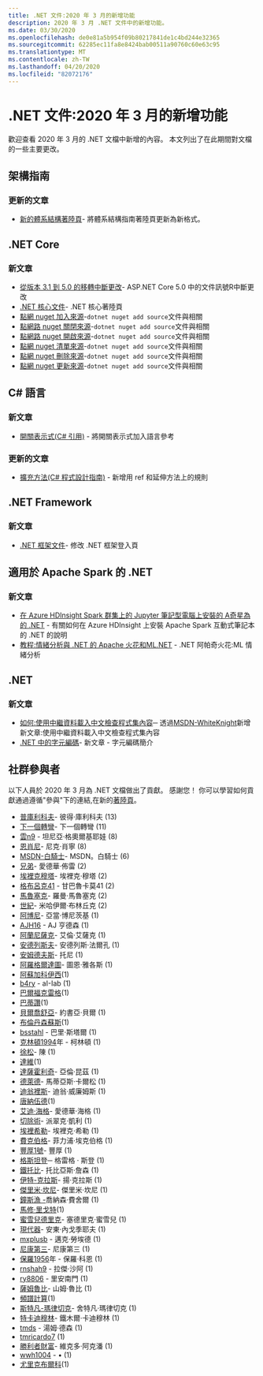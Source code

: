 ```yaml
---
title: .NET 文件:2020 年 3 月的新增功能
description: 2020 年 3 月 .NET 文件中的新增功能。
ms.date: 03/30/2020
ms.openlocfilehash: de0e81a5b954f09b80217841de1c4bd244e32365
ms.sourcegitcommit: 62285ec11fa8e8424bab00511a90760c60e63c95
ms.translationtype: MT
ms.contentlocale: zh-TW
ms.lasthandoff: 04/20/2020
ms.locfileid: "82072176"
---
```

# <a name="net-docs-whats-new-for-march-2020"></a>.NET 文件:2020 年 3 月的新增功能

歡迎查看 2020 年 3 月的 .NET 文檔中新增的內容。 本文列出了在此期間對文檔的一些主要更改。

## <a name="architecture-guides"></a>架構指南

### <a name="updated-articles"></a>更新的文章

- [新的體系結構著陸頁](../architecture/index.yml)- 將體系結構指南著陸頁更新為新格式。

## <a name="net-core"></a>.NET Core

### <a name="new-articles"></a>新文章

- [從版本 3.1 到 5.0 的移轉中斷更改](../core/compatibility/3.1-5.0.md)- ASP.NET Core 5.0 中的文件訊號R中斷更改
- [.NET 核心文件](../core/index.yml)- .NET 核心著陸頁
- [點網 nuget 加入來源](../core/tools/dotnet-nuget-add-source.md)-`dotnet nuget add source`文件與相關
- [點網路 nuget 關閉來源](../core/tools/dotnet-nuget-disable-source.md)-`dotnet nuget add source`文件與相關
- [點網路 nuget 開啟來源](../core/tools/dotnet-nuget-enable-source.md)-`dotnet nuget add source`文件與相關
- [點網 nuget 清單來源](../core/tools/dotnet-nuget-list-source.md)-`dotnet nuget add source`文件與相關
- [點網 nuget 刪除來源](../core/tools/dotnet-nuget-remove-source.md)-`dotnet nuget add source`文件與相關
- [點網 nuget 更新來源](../core/tools/dotnet-nuget-update-source.md)-`dotnet nuget add source`文件與相關

## <a name="c-language"></a>C# 語言

### <a name="new-articles"></a>新文章

- [開關表示式(C# 引用)](../csharp/language-reference/operators/switch-expression.md) - 將開關表示式加入語言參考

### <a name="updated-articles"></a>更新的文章

- [擴充方法(C# 程式設計指南)](../csharp/programming-guide/classes-and-structs/extension-methods.md) - 新增用 ref 和延伸方法上的規則

## <a name="net-framework"></a>.NET Framework

### <a name="new-articles"></a>新文章

- [.NET 框架文件](../framework/index.yml)- 修改 .NET 框架登入頁

## <a name="net-for-apache-spark"></a>適用於 Apache Spark 的 .NET

### <a name="new-articles"></a>新文章

- [在 Azure HDInsight Spark 群集上的 Jupyter 筆記型電腦上安裝的 A奇星為的 .NET](../spark/how-to-guides/hdinsight-notebook-installation.md) - 有關如何在 Azure HDInsight 上安裝 Apache Spark 互動式筆記本的 .NET 的說明
- [教程:情緒分析與 .NET 的 Apache 火花和ML.NET](../spark/tutorials/ml-sentiment-analysis.md) - .NET 阿帕奇火花:ML 情緒分析

## <a name="net"></a>.NET

### <a name="new-articles"></a>新文章

- [如何:使用中繼資料載入中文檢查程式集內容](../standard/assembly/inspect-contents-using-metadataloadcontext.md)─ 透過[MSDN-WhiteKnight](https://github.com/MSDN-WhiteKnight)新增新文章:使用中繼資料載入中文檢查程式集內容
- [.NET 中的字元編碼](../standard/base-types/character-encoding-introduction.md)- 新文章 - 字元編碼簡介

## <a name="community-contributors"></a>社群參與者

以下人員於 2020 年 3 月為 .NET 文檔做出了貢獻。 感謝您！ 你可以學習如何貢獻通過遵循"參與"下的連結,在新的[著陸頁](index.yml)。

- [普庫利科夫](https://github.com/pkulikov)- 彼得·庫利科夫 (13)
- [下一個轉彎](https://github.com/NextTurn)- 下一個轉彎 (11)
- [雲n9](https://github.com/cloudn9) - 坦尼亞·格奧爾基耶娃 (8)
- [恩肖尼](https://github.com/nschonni)- 尼克·肖寧 (8)
- [MSDN-白騎士](https://github.com/MSDN-WhiteKnight)- MSDN。白騎士 (6)
- [兄弟](https://github.com/breyed)- 愛德華·佈雷 (2)
- [埃裡克穆塔](https://github.com/ericmutta)- 埃裡克·穆塔 (2)
- [格布呂克41](https://github.com/Gnbrkm41) - 甘巴魯卡莫41 (2)
- [馬魯塞克](https://github.com/Marusyk)- 羅曼·馬魯塞克 (2)
- [世紀](https://github.com/Thecentury)- 米哈伊爾·布林丘克 (2)
- [阿博尼](https://github.com/abonie)- 亞當·博尼茨基 (1)
- [AJH16](https://github.com/AJH16) - AJ 亨德森 (1)
- [阿蘭尼薩克](https://github.com/alanisaac)- 艾倫·艾薩克 (1)
- [安德列斯夫](https://github.com/andresff)- 安德列斯·法爾孔 (1)
- [安姆德夫斯](https://github.com/antmdvs)- 托尼 (1)
- [阿羅格爾達圖](https://github.com/AroglDarthu)- 圖恩·雅各斯 (1)
- [阿蘇加科伊西](https://github.com/Asugakoisi)(1)
- [b4ry](https://github.com/b4ry) - aI-Iab (1)
- [巴爾福克雷格](https://github.com/balfourcraig)(1)
- [巴蒂讚](https://github.com/Bartizan)(1)
- [貝爾喬舒亞](https://github.com/belljoshua)- 約書亞·貝爾 (1)
- [布倫丹森蘇斯](https://github.com/brendansensus)(1)
- [bsstahl](https://github.com/bsstahl) - 巴里·斯塔爾 (1)
- [克林頓1994](https://github.com/clinton1994)年 - 柯林頓 (1)
- [徐松](https://github.com/CXuesong)- 陳 (1)
- [達維](https://github.com/Da-vy)(1)
- [達薩霍利奇](https://github.com/DAXaholic)- 亞倫·昆茲 (1)
- [德萊德](https://github.com/devlead)- 馬蒂亞斯·卡爾松 (1)
- [迪翁裡斯](https://github.com/dionrhys)- 迪翁·威廉姆斯 (1)
- [唐納伍德](https://github.com/DonaldRWood)(1)
- [艾迪·海格](https://github.com/EddyHaigh)- 愛德華·海格 (1)
- [切除術](https://github.com/Entomy)- 派翠克·凱利 (1)
- [埃裡希勒](https://github.com/erichiller)- 埃裡克·希勒 (1)
- [費克伯格](https://github.com/fekberg)- 菲力浦·埃克伯格 (1)
- [豐厚1號](https://github.com/fenghou1st)- 豐厚 (1)
- [格斯坦登](https://github.com/grstearns)─ 格雷格 · 斯登 (1)
- [鐵托比](https://github.com/irontoby)- 托比亞斯·詹森 (1)
- [伊特-克拉斯](https://github.com/ite-klass)- 揚·克拉斯 (1)
- [傑里米·坎尼](https://github.com/JeremyCaney)- 傑里米·坎尼 (1)
- [鐘斯漁 -](https://github.com/jonzfisher)喬納森·費舍爾 (1)
- [馬修·里戈特](https://github.com/MatthewRiggott)(1)
- [蜜雪兒德里克](https://github.com/michelcedric)- 塞德里克·蜜雪兒 (1)
- [現代器](https://github.com/modemaizer)- 安東·內戈季耶夫 (1)
- [mxplusb](https://github.com/mxplusb) - 邁克·勞埃德 (1)
- [尼康第三](https://github.com/nikonthethird)- 尼康第三 (1)
- [保羅1956](https://github.com/paul1956)年 - 保羅·科恩 (1)
- [rnshah9](https://github.com/rnshah9) - 拉傑·沙阿 (1)
- [ry8806](https://github.com/ry8806) - 里安南門 (1)
- [薩姆魯比](https://github.com/samrueby)- 山姆·魯比 (1)
- [頻譜計算](https://github.com/spectrumcomputing)(1)
- [斯特凡-瑪律切克](https://github.com/stefan-malcek)- 舍特凡·瑪律切克 (1)
- [特卡迪穆林](https://github.com/tkhadimullin)- 鐵木爾·卡迪穆林 (1)
- [tmds](https://github.com/tmds) - 湯姆·德森 (1)
- [tmricardo7](https://github.com/tmricardo7) (1)
- [勝利者財富](https://github.com/victorwealth)- 維克多·阿克潘 (1)
- [wwh1004](https://github.com/wwh1004) - • (1)
- [尤里克布爾科](https://github.com/yurikburko)(1)
